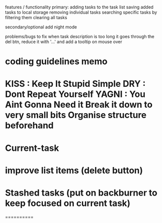 features / functionality
  primary:
  adding tasks to the task list
  saving added tasks to local storage
  removing individual tasks
  searching specific tasks by filtering them
  clearing all tasks

  secondary/optional
  add night mode

  problems/bugs to fix
  when task description is too long it goes through the del btn, reduce it with '...' and add a tooltip on mouse over


coding guidelines memo 
=============
KISS : Keep It Stupid Simple
DRY : Dont Repeat Yourself
YAGNI : You Aint Gonna Need it
Break it down to very small bits
Organise structure beforehand
=============

Current-task 
==========
improve list items (delete button)
========== 

Stashed tasks (put on backburner to keep focused on current task)
==========

========== 
